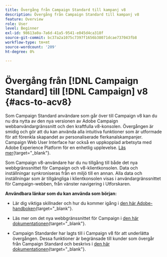 ```yaml
---
title: Övergång från Campaign Standard till kampanj v8
description: Övergång från Campaign Standard till kampanj v8
feature: Overview
role: User
level: Beginner
exl-id: 98613a0a-7a6d-41a5-9541-e045d4ca318f
source-git-commit: bc37a2a1075c7397f1656b38071dcae737043fb8
workflow-type: tm+mt
source-wordcount: '209'
ht-degree: 0%

---
```


# Övergång från [!DNL Campaign Standard] till [!DNL Campaign] v8 {#acs-to-acv8}

Som Campaign Standard användare som går över till Campaign v8 kan du nu dra nytta av den nya versionen av Adobe Campaign webbanvändargränssnitt och den kraftfulla v8-konsolen. Övergången är smidig och gör att du kan använda alla intuitiva funktioner som är utformade för att förenkla skapandet av personaliserade flerkanalskampanjer. Campaign Web User Interface har också en uppkopplad arbetsyta med Adobe Experience Platform för en enhetlig upplevelse. [Läs mer](https://experienceleague.adobe.com/en/docs/campaign-web/v8/start/acs-migration){target="_blank"}.

Som Campaign v8-användare har du nu tillgång till både det nya webbgränssnittet för Campaign och v8-klientkonsolen. Data och inställningar synkroniseras från en miljö till en annan. Alla data och inställningar som är tillgängliga i klientkonsolen visas i användargränssnittet för Campaign-webben, från vänster navigering i Utforskaren.

**Användbara länkar som du kan använda som början:**

* Lär dig viktiga skillnader och hur du kommer igång i [den här Adobe-handboken](https://experienceleague.adobe.com/en/docs/campaign-web/acs-to-ac/home){target="_blank"}.

* Läs mer om det nya webbgränssnittet för Campaign i [den här dokumentationen](https://experienceleague.adobe.com/docs/campaign-web/v8/campaign-web-home.html){target="_blank"}.

* Campaign Standarder har lagts till i Campaign v8 för att underlätta övergången. Dessa funktioner är begränsade till kunder som övergår från Campaign Standard och beskrivs i [den här dokumentationen](https://experienceleague.adobe.com/en/docs/experience-cloud/campaign/campaign-standard-migration-home){target="_blank"}.

